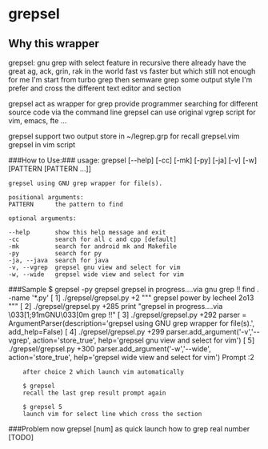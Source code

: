 # grepsel #

## Why this wrapper
grepsel: gnu grep with select feature in recursive 
there already have the great ag, ack, grin, rak in the world fast vs faster
but which still not enough for me I'm start from turbo grep then semware grep 
some output style I'm prefer and cross the different text editor and section

grepsel act as wrapper for grep provide programmer searching for different source code via the command line
grepsel can use original vgrep script for vim, emacs, fte ...

grepsel support two output store in ~/legrep.grp for recall
grepsel.vim grepsel in vim script

###How to Use:###
	usage: grepsel [--help] [-cc] [-mk] [-py] [-ja] [-v] [-w]
		[PATTERN [PATTERN ...]]
               
	grepsel using GNU grep wrapper for file(s).
               
	positional arguments:
	PATTERN      the pattern to find
                 
	optional arguments:

	--help       show this help message and exit
	-cc          search for all c and cpp [default]
	-mk          search for android mk and Makefile
	-py          search for py
	-ja, --java  search for java
	-v, --vgrep  grepsel gnu view and select for vim
	-w, --wide   grepsel wide view and select for vim

###Sample
	$ grepsel -py grepsel
	grepsel in progress....via gnu grep !!
	find . -name '*.py'
	[  1] ./grepsel/grepsel.py +2 """  grepsel power by lecheel 2o13  """
	[  2] ./grepsel/grepsel.py +285     print "grepsel in progress....via \033[1;91mGNU\033[0m grep !!"
	[  3] ./grepsel/grepsel.py +292     parser = ArgumentParser(description='grepsel using GNU grep wrapper for file(s).', add_help=False)
	[  4] ./grepsel/grepsel.py +299     parser.add_argument('-v','--vgrep',  action='store_true', help='grepsel gnu view and select for vim')
	[  5] ./grepsel/grepsel.py +300     parser.add_argument('-w','--wide',  action='store_true', help='grepsel wide view and select for vim')
	Prompt :2
        
        after choice 2 which launch vim automatically 
        
        $ grepsel 
        recall the last grep result prompt again

        $ grepsel 5
        launch vim for select line which cross the section

###Problem
        now grepsel [num] as quick launch how to grep real number [TODO]